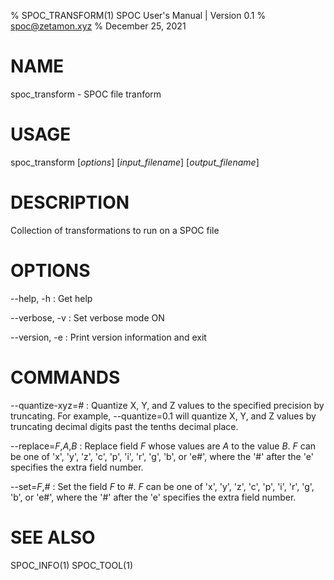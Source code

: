 % SPOC\_TRANSFORM(1) SPOC User's Manual | Version 0.1
% spoc@zetamon.xyz
% December 25, 2021

# NAME

spoc\_transform - SPOC file tranform

# USAGE

spoc\_transform [*options*] [*input_filename*] [*output_filename*]

# DESCRIPTION

Collection of transformations to run on a SPOC file

# OPTIONS

\-\-help, -h
:   Get help

\-\-verbose, -v
:   Set verbose mode ON

\-\-version, -e
:   Print version information and exit

# COMMANDS

\-\-quantize-xyz=*#*
:   Quantize X, Y, and Z values to the specified precision by truncating.
    For example, --quantize=0.1 will quantize X, Y, and Z values by
    truncating decimal digits past the tenths decimal place.

\-\-replace=*F*,*A*,*B*
:   Replace field *F* whose values are *A* to the value *B*. *F* can be
    one of 'x', 'y', 'z', 'c', 'p', 'i', 'r', 'g', 'b', or 'e#', where the
    '#' after the 'e' specifies the extra field number.

\-\-set=*F*,*#*
:   Set the field *F* to *#*. *F* can be one of 'x', 'y', 'z', 'c', 'p',
    'i', 'r', 'g', 'b', or 'e#', where the '#' after the 'e' specifies
    the extra field number.

# SEE ALSO

SPOC\_INFO(1)
SPOC\_TOOL(1)
